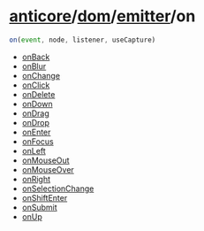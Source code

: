 # [anticore](../../../../../#reference)/[dom](../../#reference)/[emitter](../#reference)/<a name="reference">on</a>

```js
on(event, node, listener, useCapture)
```

* [onBack](./onBack/#reference)
* [onBlur](./onBlur/#reference)
* [onChange](./onChange/#reference)
* [onClick](./onClick/#reference)
* [onDelete](./onDelete/#reference)
* [onDown](./onDown/#reference)
* [onDrag](./onDrag/#reference)
* [onDrop](./onDrop/#reference)
* [onEnter](./onEnter/#reference)
* [onFocus](./onFocus/#reference)
* [onLeft](./onLeft/#reference)
* [onMouseOut](./onMouseOut/#reference)
* [onMouseOver](./onMouseOver/#reference)
* [onRight](./onRight/#reference)
* [onSelectionChange](./onSelectionChange/#reference)
* [onShiftEnter](./onShiftEnter/#reference)
* [onSubmit](./onSubmit/#reference)
* [onUp](./onUp/#reference)